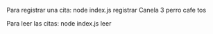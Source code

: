 Para registrar una cita:
node index.js registrar Canela 3 perro cafe tos

Para leer las citas:
node index.js leer